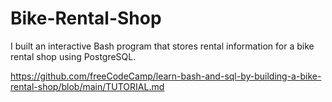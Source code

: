# Bike-Rental-Shop
I built an interactive Bash program that stores rental information for a bike rental shop using PostgreSQL.


https://github.com/freeCodeCamp/learn-bash-and-sql-by-building-a-bike-rental-shop/blob/main/TUTORIAL.md
